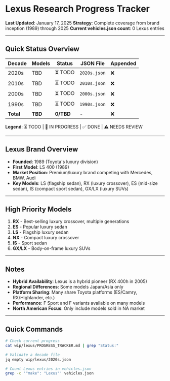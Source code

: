 # Lexus Research Progress Tracker

**Last Updated**: January 17, 2025
**Strategy**: Complete coverage from brand inception (1989) through 2025
**Current vehicles.json count**: 0 Lexus entries

---

## Quick Status Overview

| Decade | Models | Status | JSON File | Appended |
|--------|--------|--------|-----------|----------|
| 2020s  | TBD    | ⏳ TODO | `2020s.json` | ❌ |
| 2010s  | TBD    | ⏳ TODO | `2010s.json` | ❌ |
| 2000s  | TBD    | ⏳ TODO | `2000s.json` | ❌ |
| 1990s  | TBD    | ⏳ TODO | `1990s.json` | ❌ |
| **Total** | **TBD** | **0/TBD** | - | ❌ |

**Legend**: ⏳ TODO | 🔄 IN PROGRESS | ✅ DONE | ⚠️ NEEDS REVIEW

---

## Lexus Brand Overview

- **Founded**: 1989 (Toyota's luxury division)
- **First Model**: LS 400 (1989)
- **Market Position**: Premium/luxury brand competing with Mercedes, BMW, Audi
- **Key Models**: LS (flagship sedan), RX (luxury crossover), ES (mid-size sedan), IS (compact sport sedan), GX/LX (luxury SUVs)

---

## High Priority Models

1. **RX** - Best-selling luxury crossover, multiple generations
2. **ES** - Popular luxury sedan
3. **LS** - Flagship luxury sedan
4. **NX** - Compact luxury crossover
5. **IS** - Sport sedan
6. **GX/LX** - Body-on-frame luxury SUVs

---

## Notes

- **Hybrid Availability**: Lexus is a hybrid pioneer (RX 400h in 2005)
- **Regional Differences**: Some models Japan/Asia only
- **Platform Sharing**: Many share Toyota platforms (ES/Camry, RX/Highlander, etc.)
- **Performance**: F Sport and F variants available on many models
- **North American Focus**: Only include models sold in NA market

---

## Quick Commands

```bash
# Check current progress
cat wip/lexus/PROGRESS_TRACKER.md | grep "Status:"

# Validate a decade file
jq empty wip/lexus/2020s.json

# Count Lexus entries in vehicles.json
grep -c '"make": "Lexus"' vehicles.json
```
